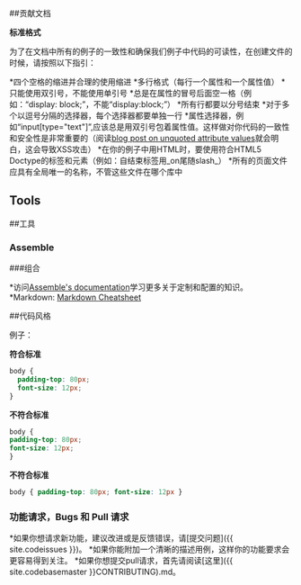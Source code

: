##贡献文档


**标准格式**

为了在文档中所有的例子的一致性和确保我们例子中代码的可读性，在创建文件的时候，请按照以下指引：

*四个空格的缩进并合理的使用缩进
*多行格式（每行一个属性和一个属性值）
*只能使用双引号，不能使用单引号
*总是在属性的冒号后面空一格（例如：“display: block;”，不能“display:block;”）
*所有行都要以分号结束
*对于多个以逗号分隔的选择器，每个选择器都要单独一行
*属性选择器，例如“input[type="text"]”,应该总是用双引号包着属性值。这样做对你代码的一致性和安全性是非常重要的（阅读[blog post on unquoted attribute values](http://mathiasbynens.be/notes/unquoted-attribute-values)就会明白，这会导致XSS攻击）
*在你的例子中用HTML时，要使用符合HTML5 Doctype的标签和元素（例如：自结束标签用_on尾随slash_）
*所有的页面文件应具有全局唯一的名称，不管这些文件在哪个库中

## Tools
##工具

### Assemble
###组合

*访问[Assemble's documentation](http://assemble.io/docs/)学习更多关于定制和配置的知识。
*Markdown: [Markdown Cheatsheet](http://assemble.io/docs/Cheatsheet-Markdown.html)

##代码风格

例子：

**符合标准**

```css
body {
  padding-top: 80px;
  font-size: 12px;
}
```

**不符合标准**

```css
body {
padding-top: 80px;
font-size: 12px;
}
```

**不符合标准**

```css
body { padding-top: 80px; font-size: 12px }
```

### 功能请求，Bugs 和 Pull 请求

*如果你想请求新功能，建议改进或是反馈错误，请[提交问题]({{ site.codeissues }})。
*如果你能附加一个清晰的描述用例，这样你的功能要求会更容易得到关注。
*如果你想提交pull请求，首先请阅读[这里]({{ site.codebasemaster }}CONTRIBUTING).md。

